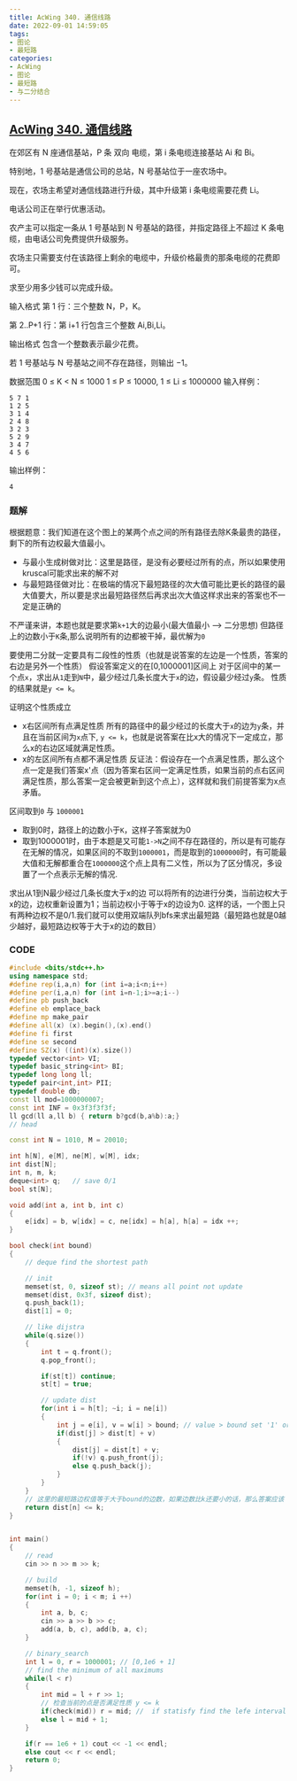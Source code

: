 ```yaml
---
title: AcWing 340. 通信线路
date: 2022-09-01 14:59:05
tags:
- 图论
- 最短路
categories:
- AcWing
- 图论
- 最短路
- 与二分结合
---
```


## [AcWing 340. 通信线路](https://www.acwing.com/problem/content/342/)
在郊区有 N 座通信基站，P 条 双向 电缆，第 i 条电缆连接基站 Ai 和 Bi。

特别地，1 号基站是通信公司的总站，N 号基站位于一座农场中。

现在，农场主希望对通信线路进行升级，其中升级第 i 条电缆需要花费 Li。

电话公司正在举行优惠活动。

农产主可以指定一条从 1 号基站到 N 号基站的路径，并指定路径上不超过 K 条电缆，由电话公司免费提供升级服务。

农场主只需要支付在该路径上剩余的电缆中，升级价格最贵的那条电缆的花费即可。

求至少用多少钱可以完成升级。

输入格式
第 1 行：三个整数 N，P，K。

第 2..P+1 行：第 i+1 行包含三个整数 Ai,Bi,Li。

输出格式
包含一个整数表示最少花费。

若 1 号基站与 N 号基站之间不存在路径，则输出 −1。

数据范围
0 ≤ K < N ≤ 1000
1 ≤ P ≤ 10000,
1 ≤ Li ≤ 1000000
输入样例：
```
5 7 1
1 2 5
3 1 4
2 4 8
3 2 3
5 2 9
3 4 7
4 5 6
```
输出样例：
```
4
```

### 题解
根据题意：我们知道在这个图上的某两个点之间的所有路径去除K条最贵的路径，剩下的所有边权最大值最小。
* 与最小生成树做对比：这里是路径，是没有必要经过所有的点，所以如果使用kruscal可能求出来的解不对
* 与最短路径做对比：在极端的情况下最短路径的次大值可能比更长的路径的最大值要大，所以要是求出最短路径然后再求出次大值这样求出来的答案也不一定是正确的

不严谨来讲，本题也就是要求第`k+1`大的边最小(最大值最小 --> 二分思想)
但路径上的边数小于`K`条,那么说明所有的边都被干掉，最优解为`0`

要使用二分就一定要具有二段性的性质（也就是说答案的左边是一个性质，答案的右边是另外一个性质）
假设答案定义的在[0,1000001]区间上
对于区间中的某一个点`x`，求出从`1`走到`N`中，最少经过几条长度大于`x`的边，假设最少经过`y`条。
性质的结果就是`y <= k`。

证明这个性质成立
* x右区间所有点满足性质
 所有的路径中的最少经过的长度大于`x`的边为`y`条，并且在当前区间为`x`点下, `y <= k`，也就是说答案在比x大的情况下一定成立，那么x的右边区域就满足性质。
* x的左区间所有点都不满足性质
 反证法：假设存在一个点满足性质，那么这个点一定是我们答案x'点（因为答案右区间一定满足性质，如果当前的点右区间满足性质，那么答案一定会被更新到这个点上），这样就和我们前提答案为x点矛盾。

区间取到`0` 与 `1000001`
* 取到0时，路径上的边数小于`K`，这样子答案就为0
* 取到1000001时，由于本题是又可能`1->N`之间不存在路径的，所以是有可能存在无解的情况，如果区间的不取到`1000001`，而是取到的`1000000`时，有可能最大值和无解都重合在`1000000`这个点上具有二义性，所以为了区分情况，多设置了一个点表示无解的情况.

求出从1到N最少经过几条长度大于x的边 
可以将所有的边进行分类，当前边权大于x的边，边权重新设置为1；当前边权小于等于x的边设为0.
这样的话，一个图上只有两种边权不是0/1.我们就可以使用双端队列bfs来求出最短路（最短路也就是0越少越好，最短路边权等于大于x的边的数目）

### CODE
```C++
#include <bits/stdc++.h>
using namespace std;
#define rep(i,a,n) for (int i=a;i<n;i++)
#define per(i,a,n) for (int i=n-1;i>=a;i--)
#define pb push_back
#define eb emplace_back
#define mp make_pair
#define all(x) (x).begin(),(x).end()
#define fi first
#define se second
#define SZ(x) ((int)(x).size())
typedef vector<int> VI;
typedef basic_string<int> BI;
typedef long long ll;
typedef pair<int,int> PII;
typedef double db;
const ll mod=1000000007;
const int INF = 0x3f3f3f3f;
ll gcd(ll a,ll b) { return b?gcd(b,a%b):a;}
// head

const int N = 1010, M = 20010; 

int h[N], e[M], ne[M], w[M], idx;
int dist[N];
int n, m, k;
deque<int> q;   // save 0/1
bool st[N];

void add(int a, int b, int c)
{
    e[idx] = b, w[idx] = c, ne[idx] = h[a], h[a] = idx ++;
}

bool check(int bound)
{
    // deque find the shortest path

    // init
    memset(st, 0, sizeof st); // means all point not update
    memset(dist, 0x3f, sizeof dist);
    q.push_back(1);
    dist[1] = 0;

    // like dijstra
    while(q.size())
    {
        int t = q.front();
        q.pop_front();

        if(st[t]) continue;
        st[t] = true;

        // update dist 
        for(int i = h[t]; ~i; i = ne[i])
        {
            int j = e[i], v = w[i] > bound; // value > bound set '1' or set '0'
            if(dist[j] > dist[t] + v) 
            {
                dist[j] = dist[t] + v;
                if(!v) q.push_front(j);
                else q.push_back(j);
            }    
        }   
    }
    // 这里的最短路边权值等于大于bound的边数，如果边数比k还要小的话，那么答案应该
    return dist[n] <= k;
}


int main()
{
    // read
    cin >> n >> m >> k;

    // build
    memset(h, -1, sizeof h);
    for(int i = 0; i < m; i ++)
    {
        int a, b, c;
        cin >> a >> b >> c;
        add(a, b, c), add(b, a, c);
    }

    // binary_search
    int l = 0, r = 1000001; // [0,1e6 + 1]
    // find the minimum of all maximums
    while(l < r)
    {
        int mid = l + r >> 1;
        // 检查当前的点是否满足性质 y <= k
        if(check(mid)) r = mid; //  if statisfy find the lefe interval 
        else l = mid + 1;
    }

    if(r == 1e6 + 1) cout << -1 << endl;
    else cout << r << endl;
    return 0;
}
```